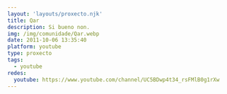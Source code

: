 ```yaml
---
layout: 'layouts/proxecto.njk'
title: Qar
description: Si bueno non.
img: /img/comunidade/Qar.webp
date: 2011-10-06 13:35:40
platform: youtube
type: proxecto
tags:
  - youtube
redes:
  youtube: https://www.youtube.com/channel/UC5BDwp4t34_rsFMlB0g1rXw
---
```

